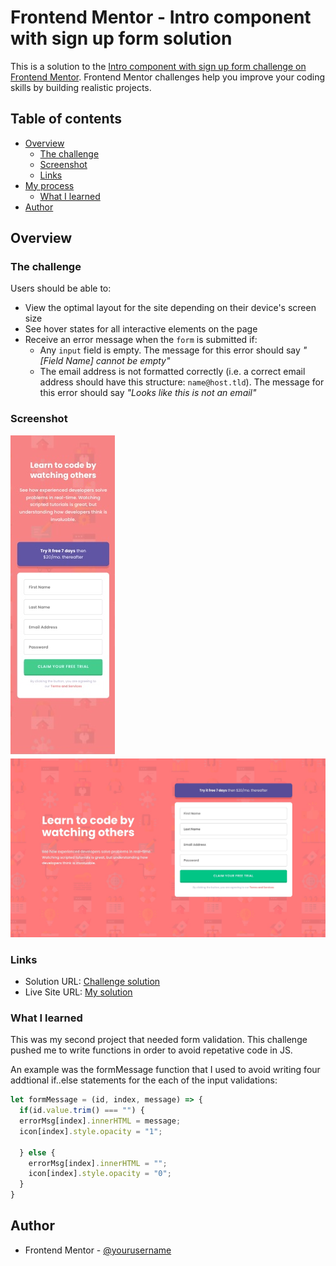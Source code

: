 # Frontend Mentor - Intro component with sign up form solution

This is a solution to the [Intro component with sign up form challenge on Frontend Mentor](https://www.frontendmentor.io/challenges/intro-component-with-signup-form-5cf91bd49edda32581d28fd1). Frontend Mentor challenges help you improve your coding skills by building realistic projects. 

## Table of contents

- [Overview](#overview)
  - [The challenge](#the-challenge)
  - [Screenshot](#screenshot)
  - [Links](#links)
- [My process](#my-process)
  - [What I learned](#what-i-learned)
- [Author](#author)


## Overview

### The challenge

Users should be able to:

- View the optimal layout for the site depending on their device's screen size
- See hover states for all interactive elements on the page
- Receive an error message when the `form` is submitted if:
  - Any `input` field is empty. The message for this error should say *"[Field Name] cannot be empty"*
  - The email address is not formatted correctly (i.e. a correct email address should have this structure: `name@host.tld`). The message for this error should say *"Looks like this is not an email"*

### Screenshot

![](./images/form-screenshot-mobile.jpg)
![](./images/form-screenshot-desktop.jpg)

### Links

- Solution URL: [Challenge solution](https://www.frontendmentor.io/challenges/intro-component-with-signup-form-5cf91bd49edda32581d28fd1)
- Live Site URL: [My solution](https://wtwilliams310.github.io/signup-form/)


### What I learned

This was my second project that needed form validation. This challenge pushed me to write functions in order to avoid repetative code in JS.

An example was the formMessage function that I used to avoid writing four addtional if..else statements for the each of the input validations:

```js
let formMessage = (id, index, message) => {
  if(id.value.trim() === "") {
  errorMsg[index].innerHTML = message;
  icon[index].style.opacity = "1";

  } else {
    errorMsg[index].innerHTML = "";
    icon[index].style.opacity = "0";
  } 
}  
```

## Author

- Frontend Mentor - [@yourusername](https://www.frontendmentor.io/profile/wtwilliams310)


